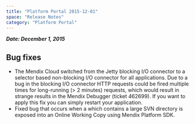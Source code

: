 ```yaml
---
title: "Platform Portal 2015-12-01"
space: "Release Notes"
category: "Platform Portal"
---
```



***Date: December 1, 2015***

## Bug fixes

*   The Mendix Cloud switched from the Jetty blocking I/O connector to a selector based non-blocking I/O connector for all applications. Due to a bug in the blocking I/O connector HTTP requests could be fired multiple times for long-running (> 2 minutes) requests, which would result in strange results in the Mendix Debugger (ticket 462699). If you want to apply this fix you can simply restart your application.
*   Fixed bug that occurs when a which contains a large SVN directory is exposed into an Online Working Copy using Mendix Platform SDK.